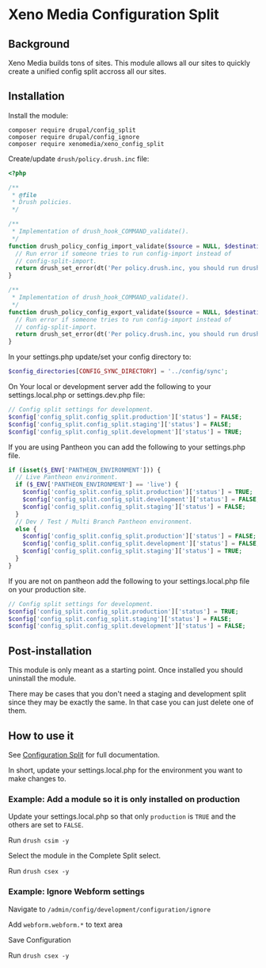 # Xeno Media Configuration Split

## Background

Xeno Media builds tons of sites. This module allows all our sites to quickly
create a unified config split accross all our sites.

## Installation

Install the module:

```
composer require drupal/config_split
composer require drupal/config_ignore
composer require xenomedia/xeno_config_split
```

Create/update `drush/policy.drush.inc` file:

```php
<?php

/**
 * @file
 * Drush policies.
 */

/**
 * Implementation of drush_hook_COMMAND_validate().
 */
function drush_policy_config_import_validate($source = NULL, $destination = NULL) {
  // Run error if someone tries to run config-import instead of
  // config-split-import.
  return drush_set_error(dt('Per policy.drush.inc, you should run drush csim instead of drush cim.'));
}

/**
 * Implementation of drush_hook_COMMAND_validate().
 */
function drush_policy_config_export_validate($source = NULL, $destination = NULL) {
  // Run error if someone tries to run config-import instead of
  // config-split-import.
  return drush_set_error(dt('Per policy.drush.inc, you should run drush csex instead of drush cex.'));
}
```

In your settings.php update/set your config directory to:

```php
$config_directories[CONFIG_SYNC_DIRECTORY] = '../config/sync';
```

On Your local or development server add the following to your
settings.local.php or settings.dev.php file:

```php
// Config split settings for development.
$config['config_split.config_split.production']['status'] = FALSE;
$config['config_split.config_split.staging']['status'] = FALSE;
$config['config_split.config_split.development']['status'] = TRUE;
```

If you are using Pantheon you can add the following to your settings.php file.

```php
if (isset($_ENV['PANTHEON_ENVIRONMENT'])) {
  // Live Pantheon environment.
  if ($_ENV['PANTHEON_ENVIRONMENT'] == 'live') {
    $config['config_split.config_split.production']['status'] = TRUE;
    $config['config_split.config_split.development']['status'] = FALSE;
    $config['config_split.config_split.staging']['status'] = FALSE;
  }
  // Dev / Test / Multi Branch Pantheon environment.
  else {
    $config['config_split.config_split.production']['status'] = FALSE;
    $config['config_split.config_split.development']['status'] = FALSE;
    $config['config_split.config_split.staging']['status'] = TRUE;
  }
}
```

If you are not on pantheon add the following to your settings.local.php file
on your production site.

```php
// Config split settings for development.
$config['config_split.config_split.production']['status'] = TRUE;
$config['config_split.config_split.staging']['status'] = FALSE;
$config['config_split.config_split.development']['status'] = FALSE;
```

## Post-installation

This module is only meant as a starting point. Once installed you should
uninstall the module.

There may be cases that you don't need a staging and development split since
they may be exactly the same. In that case you can just delete one of them.


## How to use it

See [Configuration Split](https://www.drupal.org/docs/8/modules/configuration-split) for full documentation.

In short, update your settings.local.php for the environment you want to make
changes to.

### Example: Add a module so it is only installed on production

Update your settings.local.php so that only `production` is `TRUE` and the
others are set to `FALSE`.

Run `drush csim -y`

Select the module in the Complete Split select.

Run `drush csex -y`

### Example: Ignore Webform settings

Navigate to `/admin/config/development/configuration/ignore`

Add `webform.webform.*` to text area

Save Configuration

Run `drush csex -y`
